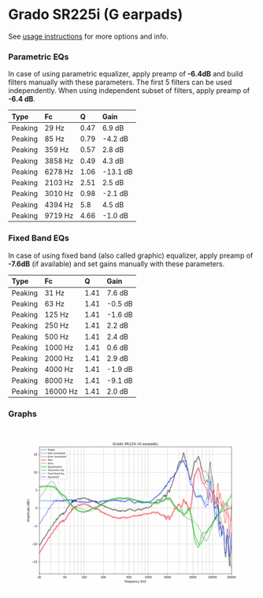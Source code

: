 # Grado SR225i (G earpads)
See [usage instructions](https://github.com/jaakkopasanen/AutoEq#usage) for more options and info.

### Parametric EQs
In case of using parametric equalizer, apply preamp of **-6.4dB** and build filters manually
with these parameters. The first 5 filters can be used independently.
When using independent subset of filters, apply preamp of **-6.4 dB**.

| Type    | Fc      |    Q | Gain     |
|:--------|:--------|:-----|:---------|
| Peaking | 29 Hz   | 0.47 | 6.9 dB   |
| Peaking | 85 Hz   | 0.79 | -4.2 dB  |
| Peaking | 359 Hz  | 0.57 | 2.8 dB   |
| Peaking | 3858 Hz | 0.49 | 4.3 dB   |
| Peaking | 6278 Hz | 1.06 | -13.1 dB |
| Peaking | 2103 Hz | 2.51 | 2.5 dB   |
| Peaking | 3010 Hz | 0.98 | -2.1 dB  |
| Peaking | 4394 Hz | 5.8  | 4.5 dB   |
| Peaking | 9719 Hz | 4.66 | -1.0 dB  |

### Fixed Band EQs
In case of using fixed band (also called graphic) equalizer, apply preamp of **-7.6dB**
(if available) and set gains manually with these parameters.

| Type    | Fc       |    Q | Gain    |
|:--------|:---------|:-----|:--------|
| Peaking | 31 Hz    | 1.41 | 7.6 dB  |
| Peaking | 63 Hz    | 1.41 | -0.5 dB |
| Peaking | 125 Hz   | 1.41 | -1.6 dB |
| Peaking | 250 Hz   | 1.41 | 2.2 dB  |
| Peaking | 500 Hz   | 1.41 | 2.4 dB  |
| Peaking | 1000 Hz  | 1.41 | 0.6 dB  |
| Peaking | 2000 Hz  | 1.41 | 2.9 dB  |
| Peaking | 4000 Hz  | 1.41 | -1.9 dB |
| Peaking | 8000 Hz  | 1.41 | -9.1 dB |
| Peaking | 16000 Hz | 1.41 | 2.0 dB  |

### Graphs
![](./Grado%20SR225i%20(G%20earpads).png)